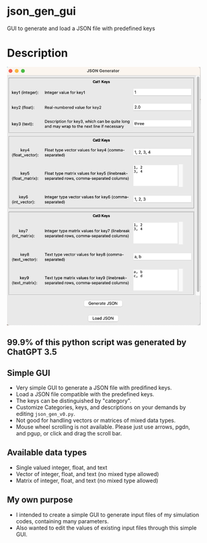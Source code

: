 # json_gen_gui
GUI to generate and load a JSON file with predefined keys
# Description
![alt text](main_image.png)
## 99.9% of this python script was generated by ChatGPT 3.5
## Simple GUI 
- Very simple GUI to generate a JSON file with predifined keys.
- Load a JSON file compatible with the predefined keys.
- The keys can be distinguished by "category".
- Customize Categories, keys, and descriptions on your demands by editing `json_gen_v0.py`.
- Not good for handling vectors or matrices of mixed data types.
- Mouse wheel scrolling is not available. Please just use arrows, pgdn, and pgup, or click and drag the scroll bar.
## Available data types
- Single valued integer, float, and text
- Vector of integer, float, and text (no mixed type allowed)
- Matrix of integer, float, and text (no mixed type allowed)

## My own purpose
- I intended to create a simple GUI to generate input files of my simulation codes, containing many parameters.
- Also wanted to edit the values of existing input files through this simple GUI. 
